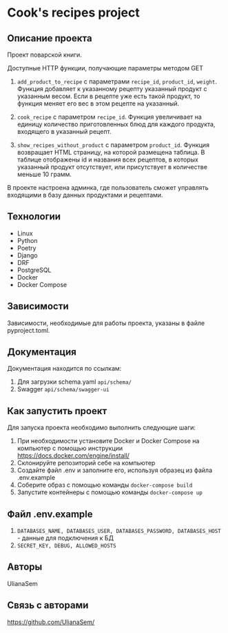 # Cook's recipes project

## Описание проекта

Проект поварской книги.

Доступные HTTP функции, получающие параметры методом GET

1. `add_product_to_recipe` с параметрами `recipe_id`, `product_id`, `weight`. Функция добавляет к указанному рецепту указанный продукт с указанным весом. Если в рецепте уже есть такой продукт, то функция меняет его вес в этом рецепте на указанный.

2. `cook_recipe` c параметром `recipe_id`. Функция увеличивает на единицу количество приготовленных блюд для каждого продукта, входящего в указанный рецепт.

3. `show_recipes_without_product` с параметром `product_id`. Функция возвращает HTML страницу, на которой размещена таблица. В таблице отображены id и названия всех рецептов, в которых указанный продукт отсутствует, или присутствует в количестве меньше 10 грамм.

В проекте настроена админка, где пользователь сможет управлять входящими в базу данных продуктами и рецептами.

## Технологии

- Linux
- Python
- Poetry
- Django
- DRF
- PostgreSQL
- Docker
- Docker Compose

## Зависимости

Зависимости, необходимые для работы проекта, указаны в файле pyproject.toml.

## Документация

Документация находится по ссылкам:
1. Для загрузки schema.yaml `api/schema/`
2. Swagger `api/schema/swagger-ui`

## Как запустить проект

Для запуска проекта необходимо выполнить следующие шаги:
1. При необходимости установите Docker и Docker Compose на компьютер с помощью инструкции https://docs.docker.com/engine/install/
2. Cклонируйте репозиторий себе на компьютер
3. Создайте файл .env и заполните его, используя образец из файла .env.example
4. Соберите образ с помощью команды `docker-compose build`
5. Запустите контейнеры с помощью команды `docker-compose up`

## Файл .env.example

1. `DATABASES_NAME, DATABASES_USER, DATABASES_PASSWORD, DATABASES_HOST` - данные для подключения к БД
2. `SECRET_KEY, DEBUG, ALLOWED_HOSTS`

## Авторы

UlianaSem

## Связь с авторами

https://github.com/UlianaSem/
